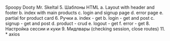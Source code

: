 Spoopy Dooty Mr. Skeltal
    5. Шаблоны HTML
        a. Layout with header and footer
        b. index with main products
        c. login and signup page
        d. error page
        e. partial for product card
    6. Ручки
        a. index - get
        b. login - get and post
        c. signup - get and post
        d. product - crud
        e. logout - get
        f. error - get
    8. Настройка сессии и куки
    9. Мидлвары (checking session, close routes)
    11. * axios
